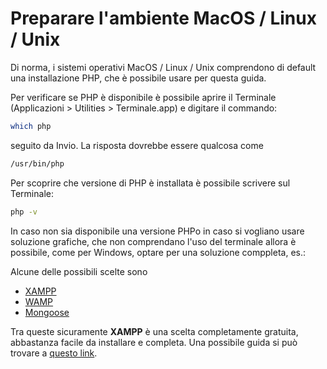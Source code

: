 # Preparare l'ambiente MacOS / Linux / Unix

Di norma, i sistemi operativi MacOS / Linux / Unix comprendono di default una installazione PHP, che è possibile 
usare per questa guida.

Per verificare se PHP è disponibile è possibile aprire il Terminale (Applicazioni > Utilities > Terminale.app)
e digitare il commando: 
```bash
which php
``` 
seguito da Invio. La risposta dovrebbe essere qualcosa come 
```bash
/usr/bin/php
```

Per scoprire che versione di PHP è installata è possibile scrivere sul Terminale: 
```bash
php -v
```

In caso non sia disponibile una versione PHPo in caso si vogliano usare soluzione grafiche, che non comprendano
l'uso del terminale allora è possibile, come per Windows, optare per una soluzione comppleta, es.:

Alcune delle possibili scelte sono
- [XAMPP](https://www.apachefriends.org/)
- [WAMP](https://www.mamp.info/)
- [Mongoose](https://github.com/cesanta/mongoose)

Tra queste sicuramente **XAMPP** è una scelta completamente gratuita, abbastanza facile da installare e completa.
Una possibile guida si può trovare a [questo link](https://download.html.it/tutorial/xampp-guida-al-download-alla-configurazione/).

